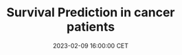 ---
title: "Survival Prediction in cancer patients"
date: 2023-02-09 16:00:00 CET
categories: meetup 
links:
location: V-01-022
logo: /assets/logo-lumc.png
talks:
- title: "Development and external validation of a PET radiomic model for prognostication of head and neck cancer"
  speaker:
    name: "Wyanne Noortman"
    organization: 
    twitter: 
    github: 
    scholar: K-w-IAQAAAAJ
    linkedin: wyanne-noortman
  abstract: |
    **Introduction**: External validation of radiomic studies is limited, although of utmost importance for the clinical implementation of radiomic models. The purpose is to build and externally validate a [18F]FDG PET radiomic model to predict overall survival in patients with head and neck squamous cell carcinoma (HNSCC).
    <br>

    **Methods**: Two multicentre datasets of patients with operable HNSCC treated with neoadjuvant afatinib who underwent a baseline [18F]FDG PET/CT scan were included (EORTC 90111 trial: n=23, Unicancer Predictor trial: n=20). Tumours were delineated using an adaptive threshold of 50% SUVpeak, wherefrom 48 radiomic features were extracted. Each cohort was used once as training and once as an external validation set for the prediction of overall survival. Features were scaled (centred around 0, standard deviation of 1) and redundancy filtering was performed (r=0.95). Supervised feature selection was performed using variable hunting with variable importance, which was repeated 1,000 times, selecting the top 2 features (i.e. 1 feature per 10 subjects) ranked in terms of occurrence. A Cox proportional hazards regression model using selected radiomic features and clinical characteristics (age and HPV status) was fitted on the training dataset and validated in the external validation set. Model performances are expressed by the concordance-index (C-index).
    <br>

    **Results**: Based on the EORTC dataset, a radiomic signature with the features sphericity (shape) and interquartile range (first order) was constructed and returned a C-index of 0.69. External validation in the Unicancer dataset resulted in a C-index of 0.70. Vice versa, the Unicancer radiomic signature using the features cluster prominence (grey level cooccurrence matrix) and grey level non-uniformity normalised (grey level run length matrix) resulted in a C-index of 0.73. External validation in the EORTC dataset resulted in a C-index of 0.60. Clinical characteristics alone were unable to predict overall survival with C-indexes for the EORTC and Unicancer models of 0.53 (Unicancer validation: 0.32) and 0.66 (EORTC validation: 0.47), respectively. The combination of radiomic features and clinical characteristics resulted in overfitted models with C-indexes for the EORTC and Unicancer model of 0.70 (Unicancer validation: 0.64) and 0.77 (EORTC validation: 0.57), respectively.
    <br>

    **Conclusion**: Although assessed in two small, but independent, cohorts, a [18F]FDG-PET radiomic signature seems promising for the prediction of overall survival in HNSSC treated with neoadjuvant afatinib. The robustness and clinical applicability of this radiomic signature will be further investigated by increasing the Unicancer cohort by 20 patients.
    
---